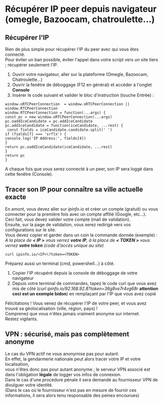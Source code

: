 # Récupérer IP peer depuis navigateur (omegle, Bazoocam, chatroulette...)

## Récupérer l'IP

Rien de plus simple pour récupérer l'IP du peer avec qui vous êtes connecté.  
Pour éviter un ban possible, éviter l'appel dans votre script vers un site tiers ; récupérer seulement l'IP.

1. Ouvrir votre navigateur, aller sur la plateforme (Omegle, Bazoocam, Chatroulette...)
2. Ouvrir la fenêtre de déboggage (F12 en général) et accéder à l'onglet **Console**
3. Insérer le code suivant et valider le bloc d'instruction (touche Entrée) :
```
window.oRTCPeerConnection  = window.oRTCPeerConnection || window.RTCPeerConnection
window.RTCPeerConnection = function(...args) {
const pc = new window.oRTCPeerConnection(...args)
pc.oaddIceCandidate = pc.addIceCandidate
pc.addIceCandidate = function(iceCandidate, ...rest) {
 const fields = iceCandidate.candidate.split(' ')
if (fields[7] === 'srflx') {
console.log('IP Address:', fields[4])
}
return pc.oaddIceCandidate(iceCandidate, ...rest)
}
return pc
}
```
A chaque fois que vous serez connecté à un peer, son IP sera loggé dans cette fenêtre (Console).  

## Tracer son IP pour connaître sa ville actuelle exacte

En amont, vous devez aller sur *ipinfo.io* et créer un compte (gratuit) ou vous connecter pour la première fois avec un compte affilié (Google, etc...).  
Ceci fait, vous devez valider votre compte (mail de validation).  
Ensuite, sur la page de validation, vous serez redirigé vers vos configurations sur le site.  
Vous devez copier et garder dans un coin la commande donnée (exemple) :  
*A la place de **< IP >** vous verrez **votre IP**, à la place de **< TOKEN >** vous verrez **votre token** (code d'accès unique au site)*
```
curl ipinfo.io/<IP>\?token=<TOKEN>
```
Préparez aussi un terminal (cmd, powershell...) à côté.  

1. Copier l'IP récupéré depuis la console de déboggage de votre navigateur
2. Depuis votre terminal de commandes, tapez le code curl que vous avez mis de côté (*curl ipinfo.io/92.168.92.8\?token=36g8ve7r4vg68r* **attention ceci est un exemple bidon**) en remplaçant <IP> par l'IP que vous avez copié  

Félicitations ! Vous venez de récupérer l'IP de votre peer, et vous avez trouvé sa géolocalisation (ville, région, pays) !  
Comprenez que vous n'êtes jamais vraiment anonyme sur internet.  
Restez vigilants.  

## VPN : sécurisé, mais pas complètement anonyme

Le cas du VPN actif ne vous anonymise pas pour autant.  
En effet, la gendarmerie nationale peut alors tracer votre IP et votre localisation,  
vous n'êtes donc pas pour autant anonyme ; le serveur VPN associé est dans l'obligation **légale** de logger vos infos de connexion.  
Dans le cas d'une procédure pénale il sera demandé au fournisseur VPN de divulguer votre identité.  
(Dans le cas où le fournisseur n'est pas en mesure de fournir ces informations, il sera alors tenu responsable des peines encourues)